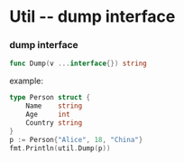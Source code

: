 # Util -- dump interface

### dump interface

```go
func Dump(v ...interface{}) string
```

example:
```go
type Person struct {
    Name    string
    Age     int
    Country string
}
p := Person{"Alice", 18, "China"}
fmt.Println(util.Dump(p))
```